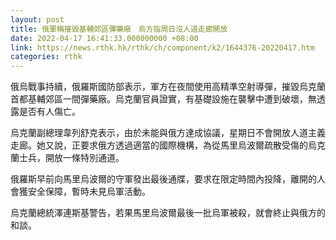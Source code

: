 ```yaml
---
layout: post
title: 俄軍稱摧毀基輔郊區彈藥廠　烏方指周日沒人道走廊開放
date: 2022-04-17 16:41:33.000000000 +08:00
link: https://news.rthk.hk/rthk/ch/component/k2/1644376-20220417.htm
categories: rthk
---
```


俄烏戰事持續，俄羅斯國防部表示，軍方在夜間使用高精準空射導彈，摧毀烏克蘭首都基輔郊區一間彈藥廠。烏克蘭官員證實，有基礎設施在襲擊中遭到破壞，無透露是否有人傷亡。

烏克蘭副總理韋列舒克表示，由於未能與俄方達成協議，星期日不會開放人道主義走廊。她又說，正要求俄方透過適當的國際機構，為從馬里烏波爾疏散受傷的烏克蘭士兵，開放一條特別通道。

俄羅斯早前向馬里烏波爾的守軍發出最後通牒，要求在限定時間內投降，離開的人會獲安全保障，暫時未見烏軍活動。

烏克蘭總統澤連斯基警告，若果馬里烏波爾最後一批烏軍被殺，就會終止與俄方的和談。
